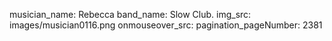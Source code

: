 musician_name: Rebecca
band_name: Slow Club.
img_src: images/musician0116.png
onmouseover_src: 
pagination_pageNumber: 2381
